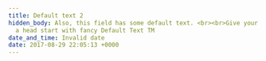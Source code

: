 ```yaml
---
title: Default text 2
hidden_body: Also, this field has some default text. <br><br>Give your editing team
  a head start with fancy Default Text TM
date_and_time: Invalid date
date: 2017-08-29 22:05:13 +0000
---
```

